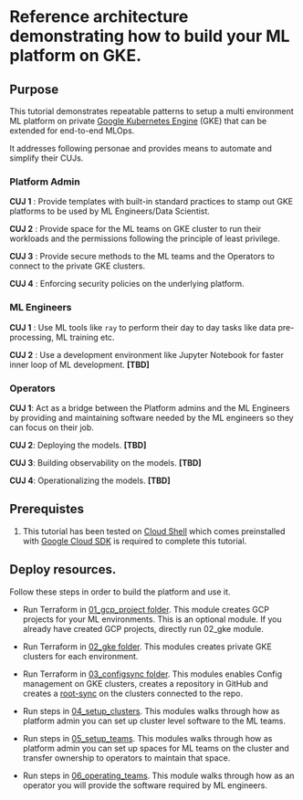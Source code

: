 <!--
Copyright 2024 Google LLC

Licensed under the Apache License, Version 2.0 (the "License");
you may not use this file except in compliance with the License.
You may obtain a copy of the License at

     http://www.apache.org/licenses/LICENSE-2.0

Unless required by applicable law or agreed to in writing, software
distributed under the License is distributed on an "AS IS" BASIS,
WITHOUT WARRANTIES OR CONDITIONS OF ANY KIND, either express or implied.
See the License for the specific language governing permissions and
limitations under the License.
-->
# Reference architecture demonstrating how to build your ML platform on GKE.

## Purpose

This tutorial demonstrates repeatable patterns to setup a multi environment ML platform on private [Google Kubernetes Engine](https://cloud.google.com/kubernetes-engine/docs/concepts/kubernetes-engine-overview) (GKE) that can be extended for end-to-end MLOps. 

It addresses following personae and provides means to automate and simplify their CUJs.

### Platform Admin

**CUJ 1** : Provide templates with built-in standard practices to stamp out GKE platforms to be used by ML Engineers/Data Scientist.

**CUJ 2** : Provide space for the ML teams on GKE cluster to run their workloads and the permissions following the principle of least privilege. 

**CUJ 3** : Provide secure methods to the ML teams and the Operators to connect to the private GKE clusters.

**CUJ 4** : Enforcing security policies on the underlying platform.



### ML Engineers

**CUJ 1** : Use ML tools like `ray` to perform their day to day tasks like data pre-processing, ML training etc.

**CUJ 2** : Use a development environment like Jupyter Notebook for faster inner loop of ML development. **[TBD]**

### Operators

**CUJ 1**: Act as a bridge between the Platform admins and the ML Engineers by providing and maintaining software needed by the ML engineers so they can focus on their job.

**CUJ 2**: Deploying the models. **[TBD]**

**CUJ 3**: Building observability on the models. **[TBD]**

**CUJ 4**: Operationalizing the models. **[TBD]**

## Prerequistes

1. This tutorial has been tested on [Cloud Shell](https://shell.cloud.google.com) which comes preinstalled with [Google Cloud SDK](https://cloud.google.com/sdk) is required to complete this tutorial.

## Deploy resources.

Follow these steps in order to build the platform and use it.

- Run Terraform in [01_gcp_project folder][projects]. This module creates GCP projects for your ML environments. This is an optional module. If you already have created GCP projects, directly run 02_gke module.

- Run Terraform in [02_gke folder][gke]. This modules creates private GKE clusters for each environment. 

- Run Terraform in [03_configsync folder][configsync]. This modules enables Config management on GKE clusters, creates a repository in GitHub and creates a [root-sync][root-sync] on the clusters connected to the repo.

- Run steps in [04_setup_clusters][setup-clusters]. This modules walks through how as platform admin you can set up  cluster level software to the ML teams.

- Run steps in [05_setup_teams][setup-teams]. This modules walks through how as platform admin you can set up spaces for ML teams on the cluster and transfer ownership to operators to maintain that space.

- Run steps in [06_operating_teams][operating-teams]. This module walks through how as an operator you will provide the software required by ML engineers.


[projects]: ./01_gcp_project/README.md
[gke]: ./02_gke/README.md
[configsync]: ./03_configsync/README.md
[setup-clusters]: ./04_setup_clusters/README.md
[setup-teams]: ./05_setup_teams/README.md
[operating-teams]: ./06_operating_teams/README.md
[repo-sync]: https://cloud.google.com/anthos-config-management/docs/reference/rootsync-reposync-fields
[root-sync]: https://cloud.google.com/anthos-config-management/docs/reference/rootsync-reposync-fields